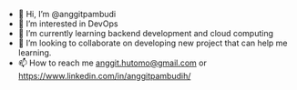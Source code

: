 - 👋 Hi, I’m @anggitpambudi
- 👀 I’m interested in DevOps
- 🌱 I’m currently learning backend development and cloud computing
- 💞️ I’m looking to collaborate on developing new project that can help me learning.
- 📫 How to reach me anggit.hutomo@gmail.com or https://www.linkedin.com/in/anggitpambudih/

<!---
anggitpambudi/anggitpambudi is a ✨ special ✨ repository because its `README.md` (this file) appears on your GitHub profile.
You can click the Preview link to take a look at your changes.
--->
